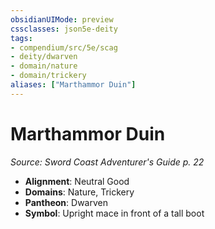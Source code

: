```yaml
---
obsidianUIMode: preview
cssclasses: json5e-deity
tags:
- compendium/src/5e/scag
- deity/dwarven
- domain/nature
- domain/trickery
aliases: ["Marthammor Duin"]
---
```

# Marthammor Duin
*Source: Sword Coast Adventurer's Guide p. 22* 

- **Alignment**: Neutral Good
- **Domains**: Nature, Trickery
- **Pantheon**: Dwarven
- **Symbol**: Upright mace in front of a tall boot